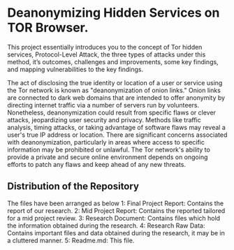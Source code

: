 # Deanonymizing Hidden Services on TOR Browser.

This project essentially introduces you to the concept of Tor hidden services, Protocol-Level Attack, the three types of attacks under this method, it’s outcomes, challenges and improvements, some key findings, and mapping vulnerabilities to the key findings.

The act of disclosing the true identity or location of a user or service using the Tor network is known as "deanonymization of onion links." Onion links are connected to dark web domains that are intended to offer anonymity by directing internet traffic via a number of servers run by volunteers. Nonetheless, deanonymization could result from specific flaws or clever attacks, jeopardizing user security and privacy. Methods like traffic analysis, timing attacks, or taking advantage of software flaws may reveal a user's true IP address or location. There are significant concerns associated with deanonymization, particularly in areas where access to specific information may be prohibited or unlawful. The Tor network's ability to provide a private and secure online environment depends on ongoing efforts to patch any flaws and keep ahead of any new threats.

## Distribution of the Repository
The files have been arranged as below
1: Final Project Report: Contains the report of our research.
2: Mid Project Report: Contains the reported tailored for a mid project review.
3: Research Document: Contains files which hold the information obtained during the research.
4: Research Raw Data: Contains important files and data obtained during the research, it may be in a cluttered manner.
5: Readme.md: This file.
